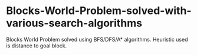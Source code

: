 # Blocks-World-Problem-solved-with-various-search-algorithms
Blocks World Problem solved using BFS/DFS/A* algorithms.
Heuristic used is distance to goal block.
